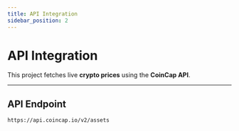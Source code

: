 ```yaml
---
title: API Integration
sidebar_position: 2
---
```


# API Integration

This project fetches live **crypto prices** using the **CoinCap API**.

---

## **API Endpoint**

```sh
https://api.coincap.io/v2/assets
```
